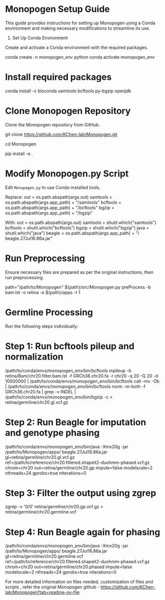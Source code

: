 # Monopogen Setup Guide

This guide provides instructions for setting up Monopogen using a Conda environment and making necessary modifications to streamline its use.

1. Set Up Conda Environment

Create and activate a Conda environment with the required packages.

conda create -n monopogen_env  python 
conda activate monopogen_env


# Install required packages
conda install -c bioconda samtools bcftools py-bgzip openjdk 


# Clone Monopogen Repository
Clone the Monopogen repository from GitHub.

  git clone https://github.com/KChen-lab/Monopogen.git
  
  cd Monopogen
  
  pip install -e . 

# Modify Monopogen.py Script

Edit `Monopogen.py` to use Conda-installed tools.

Replace:
out = os.path.abspath(args.out)
samtools  = os.path.abspath(args.app_path) + "/samtools"
bcftools = os.path.abspath(args.app_path) + "/bcftools"
bgzip = os.path.abspath(args.app_path) + "/bgzip"


With:
out = os.path.abspath(args.out)
samtools = shutil.which("samtools")
bcftools = shutil.which("bcftools")
bgzip = shutil.which("bgzip")
java = shutil.which("java")
beagle = os.path.abspath(args.app_path) + "/ beagle.27Jul16.86a.jar"


# Run Preprocessing

Ensure necessary files are prepared as per the original instructions, then run preprocessing.

path="/path/to/Monopogen"
${path}/src/Monopogen.py preProcess -b bam.lst -o retina -a ${path}/apps -t 1


# Germline Processing

Run the following steps individually:
# Step 1: Run bcftools pileup and normalization

/path/to/conda/envs/monopogen_env/bin/bcftools mpileup -b retina/Bam/chr20.filter.bam.lst -f GRCh38.chr20.fa -r chr20 -q 20 -Q 20 -d 10000000 | /path/to/conda/envs/monopogen_env/bin/bcftools call -mv -Ob | /path/to/conda/envs/monopogen_env/bin/bcftools norm -m-both -f GRCh38.chr20.fa | grep -v INDEL | /path/to/conda/envs/monopogen_env/bin/bgzip -c > retina/germline/chr20.gl.vcf.gz

# Step 2: Run Beagle for imputation and genotype phasing

/path/to/conda/envs/monopogen_env/bin/java -Xmx20g -jar /path/to/Monopogen/apps/ beagle.27Jul16.86a.jar gl=retina/germline/chr20.gl.vcf.gz ref=/path/to/reference/chr20.filtered.shapeit2-duohmm-phased.vcf.gz chrom=chr20 out=retina/germline/chr20.gp impute=false modelscale=2 nthreads=24 gprobs=true niterations=0

# Step 3: Filter the output using zgrep

zgrep -v '0/0' retina/germline/chr20.gp.vcf.gz > retina/germline/chr20.germline.vcf

# Step 4: Run Beagle again for phasing

/path/to/conda/envs/monopogen_env/bin/java -Xmx20g -jar /path/to/Monopogen/apps/ beagle.27Jul16.86a.jar gt=retina/germline/chr20.germline.vcf ref=/path/to/reference/chr20.filtered.shapeit2-duohmm-phased.vcf.gz chrom=chr20 out=retina/germline/chr20.phased impute=false modelscale=2 nthreads=24 gprobs=true niterations=0


For more detailed information on files needed, customization of files and scripts , refer the original Monopogen github - https://github.com/KChen-lab/Monopogen?tab=readme-ov-file
